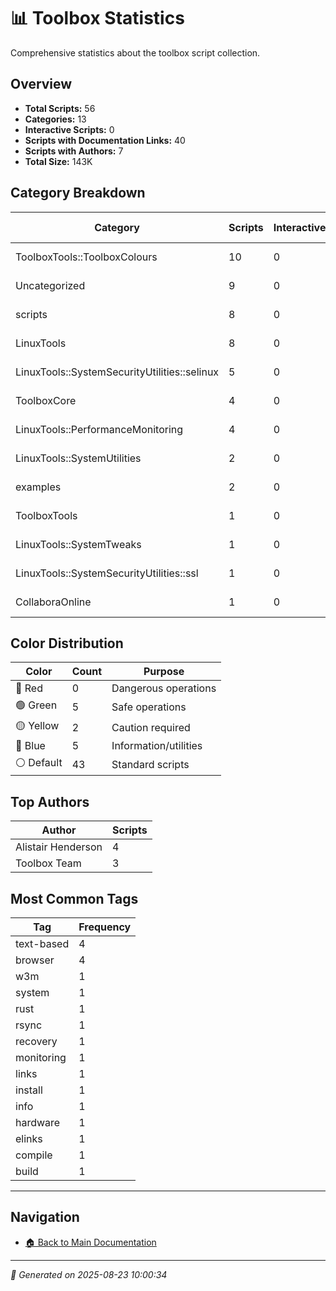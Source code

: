 # 📊 Toolbox Statistics

Comprehensive statistics about the toolbox script collection.

## Overview

- **Total Scripts:** 56
- **Categories:** 13
- **Interactive Scripts:** 0
- **Scripts with Documentation Links:** 40
- **Scripts with Authors:** 7
- **Total Size:** 143K

## Category Breakdown

| Category | Scripts | Interactive | Avg Size |
|----------|---------|-------------|----------|
| ToolboxTools::ToolboxColours | 10 | 0 | 1350 bytes |
| Uncategorized | 9 | 0 | 3278 bytes |
| scripts | 8 | 0 | 7780 bytes |
| LinuxTools | 8 | 0 | 575 bytes |
| LinuxTools::SystemSecurityUtilities::selinux | 5 | 0 | 741 bytes |
| ToolboxCore | 4 | 0 | 3091 bytes |
| LinuxTools::PerformanceMonitoring | 4 | 0 | 210 bytes |
| LinuxTools::SystemUtilities | 2 | 0 | 1184 bytes |
| examples | 2 | 0 | 4752 bytes |
| ToolboxTools | 1 | 0 | 2720 bytes |
| LinuxTools::SystemTweaks | 1 | 0 | 447 bytes |
| LinuxTools::SystemSecurityUtilities::ssl | 1 | 0 | 2278 bytes |
| CollaboraOnline | 1 | 0 | 1710 bytes |

## Color Distribution

| Color | Count | Purpose |
|-------|-------|---------|
| 🔴 Red | 0 | Dangerous operations |
| 🟢 Green | 5 | Safe operations |
| 🟡 Yellow | 2 | Caution required |
| 🔵 Blue | 5 | Information/utilities |
| ⚪ Default | 43 | Standard scripts |

## Top Authors

| Author | Scripts |
|--------|---------|
| Alistair Henderson | 4 |
| Toolbox Team | 3 |

## Most Common Tags

| Tag | Frequency |
|-----|-----------|
| text-based | 4 |
| browser | 4 |
| w3m | 1 |
| system | 1 |
| rust | 1 |
| rsync | 1 |
| recovery | 1 |
| monitoring | 1 |
| links | 1 |
| install | 1 |
| info | 1 |
| hardware | 1 |
| elinks | 1 |
| compile | 1 |
| build | 1 |

---

## Navigation

- [🏠 Back to Main Documentation](README.md)

---

*📅 Generated on 2025-08-23 10:00:34*
